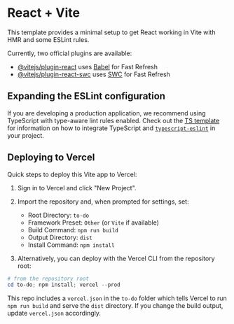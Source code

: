 # React + Vite

This template provides a minimal setup to get React working in Vite with HMR and some ESLint rules.

Currently, two official plugins are available:

- [@vitejs/plugin-react](https://github.com/vitejs/vite-plugin-react/blob/main/packages/plugin-react) uses [Babel](https://babeljs.io/) for Fast Refresh
- [@vitejs/plugin-react-swc](https://github.com/vitejs/vite-plugin-react/blob/main/packages/plugin-react-swc) uses [SWC](https://swc.rs/) for Fast Refresh

## Expanding the ESLint configuration

If you are developing a production application, we recommend using TypeScript with type-aware lint rules enabled. Check out the [TS template](https://github.com/vitejs/vite/tree/main/packages/create-vite/template-react-ts) for information on how to integrate TypeScript and [`typescript-eslint`](https://typescript-eslint.io) in your project.

## Deploying to Vercel

Quick steps to deploy this Vite app to Vercel:

1. Sign in to Vercel and click "New Project".
2. Import the repository and, when prompted for settings, set:
	- Root Directory: `to-do`
	- Framework Preset: `Other` (or `Vite` if available)
	- Build Command: `npm run build`
	- Output Directory: `dist`
	- Install Command: `npm install`
    
3. Alternatively, you can deploy with the Vercel CLI from the repository root:

```powershell
# from the repository root
cd to-do; npm install; vercel --prod
```

This repo includes a `vercel.json` in the `to-do` folder which tells Vercel to run `npm run build` and serve the `dist` directory. If you change the build output, update `vercel.json` accordingly.
